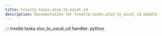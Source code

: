 ```yaml
---
title: trestle.tasks.xlsx_to_oscal_cd
description: Documentation for trestle.tasks.xlsx_to_oscal_cd module
---
```

::: trestle.tasks.xlsx_to_oscal_cd
handler: python
